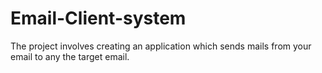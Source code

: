 # Email-Client-system
The project involves creating an application which sends mails from your email to any the target email.
